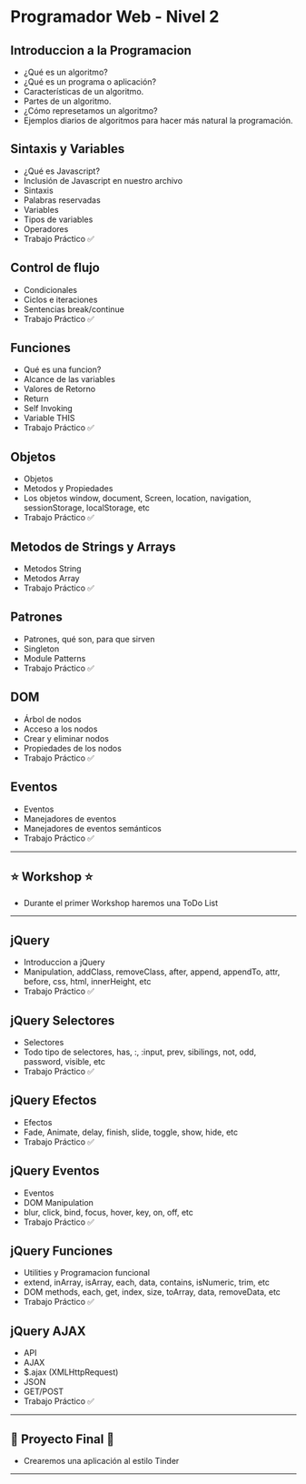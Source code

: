 # Programador Web - Nivel 2

## Introduccion a la Programacion 

* ¿Qué es un algoritmo?
* ¿Qué es un programa o aplicación?
* Características de un algoritmo.
* Partes de un algoritmo.
* ¿Cómo represetamos un algoritmo?
* Ejemplos diarios de algoritmos para hacer más natural la programación.


## Sintaxis y Variables

* ¿Qué es Javascript?
* Inclusión de Javascript en nuestro archivo
* Sintaxis
* Palabras reservadas
* Variables
* Tipos de variables
* Operadores
* Trabajo Práctico :white_check_mark:

## Control de flujo

* Condicionales
* Ciclos e iteraciones
* Sentencias break/continue
* Trabajo Práctico :white_check_mark:

## Funciones

* Qué es una funcion?
* Alcance de las variables
* Valores de Retorno
* Return
* Self Invoking
* Variable THIS
* Trabajo Práctico :white_check_mark:

## Objetos

* Objetos
* Metodos y Propiedades
* Los objetos window, document, Screen, location, navigation, sessionStorage, localStorage, etc
* Trabajo Práctico :white_check_mark:

## Metodos de Strings y Arrays

* Metodos String
* Metodos Array
* Trabajo Práctico :white_check_mark:

## Patrones

* Patrones, qué son, para que sirven
* Singleton
* Module Patterns
* Trabajo Práctico :white_check_mark:

## DOM

* Árbol de nodos
* Acceso a los nodos
* Crear y eliminar nodos
* Propiedades de los nodos
* Trabajo Práctico :white_check_mark:

## Eventos

* Eventos
* Manejadores de eventos
* Manejadores de eventos semánticos
* Trabajo Práctico :white_check_mark:

-----------

## :star: Workshop :star:
* Durante el primer Workshop haremos una ToDo List

------------

## jQuery

* Introduccion a jQuery
* Manipulation, addClass, removeClass, after, append, appendTo, attr, before, css, html, innerHeight, etc
* Trabajo Práctico :white_check_mark:

## jQuery Selectores

* Selectores
* Todo tipo de selectores, has, :, :input, prev, sibilings, not, odd, password, visible, etc
* Trabajo Práctico :white_check_mark:

## jQuery Efectos

* Efectos
* Fade, Animate, delay, finish, slide, toggle, show, hide, etc
* Trabajo Práctico :white_check_mark:

## jQuery Eventos

* Eventos
* DOM Manipulation
* blur, click, bind, focus, hover, key, on, off, etc
* Trabajo Práctico :white_check_mark:

## jQuery Funciones

* Utilities y Programacion funcional
* extend, inArray, isArray, each, data, contains, isNumeric, trim, etc
* DOM methods, each, get, index, size, toArray, data, removeData, etc
* Trabajo Práctico :white_check_mark:

## jQuery AJAX

* API
* AJAX
* $.ajax (XMLHttpRequest)
* JSON
* GET/POST
* Trabajo Práctico :white_check_mark:

------------

## :checkered_flag: Proyecto Final :checkered_flag:

* Crearemos una aplicación al estilo Tinder

------------

